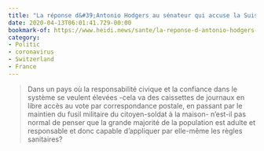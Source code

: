```yaml
---
title: "La réponse d&#39;Antonio Hodgers au sénateur qui accuse la Suisse de menacer la santé des Français"
date: 2020-04-13T06:01:41.729-00:00
bookmark-of: https://www.heidi.news/sante/la-reponse-d-antonio-hodgers-au-senateur-qui-accuse-la-suisse-de-menacer-la-sante-des-francais
category:
- Politic
- coronavirus
- Switzerland
- France
---
```

> Dans un pays où la responsabilité civique et la confiance dans le système se veulent élevées -cela va des caissettes de journaux en libre accès au vote par correspondance postale, en passant par le maintien du fusil militaire du citoyen-soldat à la maison- n’est-il pas normal de penser que la grande majorité de la population est adulte et responsable et donc capable d’appliquer par elle-même les règles sanitaires?
